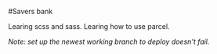 #Savers bank

Learing scss and sass.
Learing how to use parcel.

_Note: set up the newest working branch to deploy doesn't fail._
